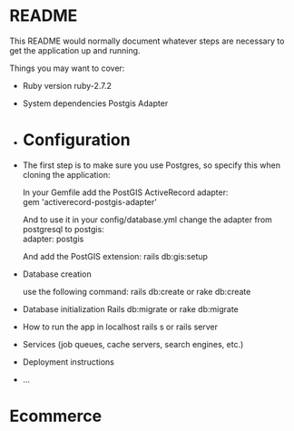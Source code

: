 # README

This README would normally document whatever steps are necessary to get the
application up and running.

Things you may want to cover:

* Ruby version
  ruby-2.7.2

* System dependencies
  Postgis Adapter
  
* <h1>Configuration</h1>
* 
  The first step is to make sure you use Postgres, so specify this when cloning the application:
  
  In your Gemfile add the PostGIS ActiveRecord adapter: <br/>
    gem 'activerecord-postgis-adapter'
    
  And to use it in your config/database.yml change the adapter from postgresql to postgis: <br/>
    adapter: postgis
    
  And add the PostGIS extension:
    rails db:gis:setup
    
* Database creation

  use the following command:
   rails db:create or rake db:create

* Database initialization
  Rails db:migrate or rake db:migrate

* How to run the app in localhost
  rails s or rails server
  
* Services (job queues, cache servers, search engines, etc.)

* Deployment instructions

* ...
# Ecommerce
